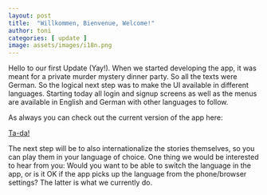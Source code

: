 ```yaml
---
layout: post
title:  "Willkommen, Bienvenue, Welcome!"
author: toni
categories: [ update ]
image: assets/images/i18n.png
---
```

Hello to our first Update (Yay!). When we started developing the app, it was meant for a private murder mystery dinner party. So all the texts were German. So the logical next step was to make the UI available in different languages. Starting today all login and signup screens as well as the menus are available in English and German with other languages to follow. 

As always you can check out the current version of the app here:


[Ta-da!](/preview/)

The next step will be to also internationalize the stories themselves, so you can play them in your language of choice. One thing we would be interested to hear from you: Would you want to be able to switch the language in the app, or is it OK if the app picks up the language from the phone/browser settings? The latter is what we currently do.